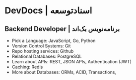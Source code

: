 # DevDocs | اسنادتوسعه
## Backend Developer | برنامه‌نویس بک‌اند
- Pick a Language: JavaScript, Go, Python
- Version Control Systems: Git
- Repo hosting services: Github
- Relational Databases: PostgreSQL
- Learn about APIs: REST, JSON APIs, Authentication (JWT)
- Caching: Redis
- More about Databases: ORMs, ACID, Transactions, 